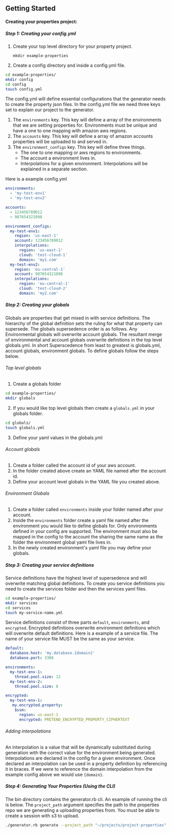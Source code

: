 ## **Getting Started**

#### Creating your properties project:
##### Step 1: Creating your config.yml
1. Create your top level directory for your property project.

    `mkdir example-properties`

2. Create a config directory and inside a config.yml file.

```sh
cd example-properties/
mkdir config
cd config
touch config.yml
```

The config.yml will define essential configurations that the generator needs to create the property json files.
In the config.yml file we need three keys set to explain our project to the generator.

1. The `environments` key. This key will define a array of the environments that we are setting properties for. Environments must be unique and have a one to one mapping with amazon aws regions.
2. The `accounts` key. This key will define a array of amazon accounts properties will be uploaded to and served in. 
3. The `environment_configs` key. This key will define three things. 
    * The one to one mapping or aws regions to environments.
    * The account a environment lives in.
    * Interpolations for a given environment. Interpolations will be explained in a separate section. 
    
Here is a example config.yml
```yaml
environments:
  - 'my-test-env1'
  - 'my-test-env2'

accounts:
  - 123456789012
  - 987654321098

environment_configs:
  my-test-env1:
    region: 'us-east-1'
    account: 123456789012
    interpolations:
      region: 'us-east-1'
      cloud: 'test-cloud-1'
      domain: 'my1.com'
  my-test-env2:
    region: 'eu-central-1'
    account: 987654321098
    interpolations:
      region: 'eu-central-1'
      cloud: 'test-cloud-2'
      domain: 'my2.com'
```
    
##### Step 2: Creating your globals
Globals are properties that get mixed in with service definitions. The hierarchy of the global definition sets the ruling for what that property can supersede. 
The globals supersedence order is as follows. Any Environmental globals will overwrite account globals. The resultant merge of environmental and account globals overwrite definitions in the top level globals.yml. In short
Superscedence from least to greatest is globals.yml, account globals, environment globals. To define globals follow the steps below.
###### Top level globals
1. Create a globals folder
```sh
cd example-properties/
mkdir globals
```
2. If you would like top level globals then create a `globals.yml` in your globals folder.
```sh
cd globals/
touch globals.yml
```
3. Define your yaml values in the globals.yml
###### Account globals
1. Create a folder called the account id of your aws account.
2. In the folder created above create an YAML file named after the account id. 
3. Define your account level globals in the YAML file you created above.
###### Environment Globals
1. Create a folder called `environments` inside your folder named after your account.
2. Inside the `environments` folder create a yaml file named after the environment you would like to define globals for. Only environments defined in your config are supported. The environment must also be mapped in the config to the account the sharing the same name as the folder the environment global yaml file lives in. 
3. In the newly created environment's yaml file you may define your globals.

##### Step 3: Creating your service definitions
Service definitions have the highest level of supersedence and will overwrite matching global definitions. 
To create you service definitions you need to create the services folder and then the services yaml files.
```sh
cd example-properties/
mkdir services
cd services
touch my-service-name.yml
```
Service definitions consist of three parts `default`, `environments`, and `encrypted`. Encrypted definitions overwrite environment definitions which will overwrite default definitions. Here is a example of a service file. The name of your service file MUST be the same as your service. 
```yaml
default:
  database.host: 'my.database.{domain}'
  database.port: 3306

environments:
  my-test-env-1:
    thread.pool.size: 12
  my-test-env-2:
    thread.pool.size: 8

encrypted:
  my-test-env-1:
   my.encrypted.property:
    $ssm:
      region: us-east-1
      encrypted: PRETEND_ENCRYPTED_PROPERTY_CIPHERTEXT
```
###### Adding interpolations
An interpolation is a  value that will be dynamically substituted during generation with the correct value for the environment being generated. Interpolations are declared in the config for a given environment. Once declared an interpolation can be used in a property definition by referencing it in braces. If we were to reference the domain interpolation from the example config above we would use `{domain}`.

##### Step 4: Generating Your Properties (Using the CLI)
The bin directory contains the generator.rb cli. An example of running the cli is below. The `project_path` argument specifies the path to the properties repo we are generating a uploading properties from. You must be able to create a session with s3 to upload.
```sh
./generator.rb generate --project_path "~/projects/project-properties" --upload true --upload_account "123456789012" --upload_region "us-east-1" --upload_bucket "propertiesbucket.my-cloud.com"
```